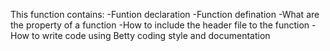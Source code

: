 This function contains:
-Funtion declaration
-Function defination
-What are the property of a function
-How to include the header file to the function
-How to write code using Betty coding style and documentation
